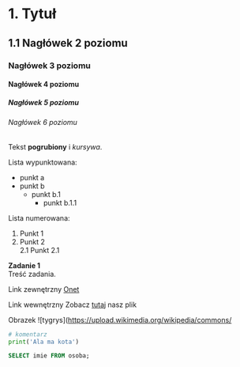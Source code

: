 # 1. Tytuł
## 1.1 Nagłówek 2 poziomu
### Nagłówek 3 poziomu
#### Nagłówek 4 poziomu
##### Nagłówek 5 poziomu
###### Nagłówek 6 poziomu

Tekst **pogrubiony** i _kursywa_.

Lista wypunktowana:
* punkt a
* punkt b
  * punkt b.1
    * punkt b.1.1

Lista numerowana:
1. Punkt 1  
2. Punkt 2  
  2.1 Punkt 2.1

**Zadanie 1**  
Treść zadania.

Link zewnętrzny
[Onet](https://www.onet.pl)

Link wewnętrzny
Zobacz [tutaj](plik1.txt) nasz plik

Obrazek
![tygrys](https://upload.wikimedia.org/wikipedia/commons/
```python
# komentarz
print('Ala ma kota')
```

```sql
SELECT imie FROM osoba;
```
